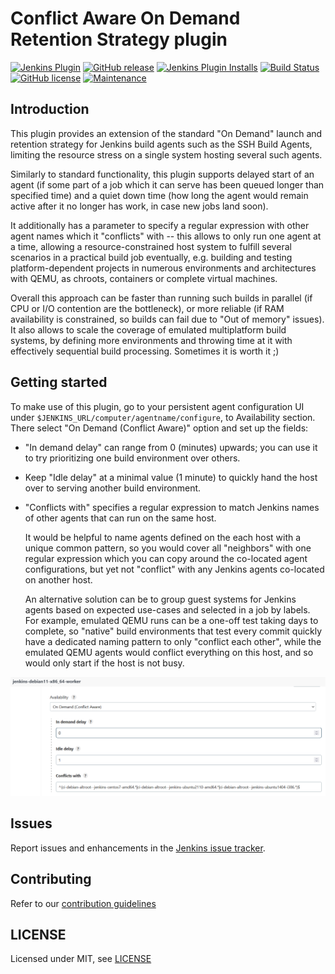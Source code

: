 # Conflict Aware On Demand Retention Strategy plugin

[![Jenkins Plugin](https://img.shields.io/jenkins/plugin/v/conflict-aware-ondemand-strategy.svg)](https://plugins.jenkins.io/conflict-aware-ondemand-strategy)
[![GitHub release](https://img.shields.io/github/release/jenkinsci/conflict-aware-ondemand-strategy-plugin.svg?label=release)](https://github.com/jenkinsci/conflict-aware-ondemand-strategy-plugin/releases/latest)
[![Jenkins Plugin Installs](https://img.shields.io/jenkins/plugin/i/conflict-aware-ondemand-strategy.svg?color=blue)](https://plugins.jenkins.io/conflict-aware-ondemand-strategy)
[![Build Status](https://ci.jenkins.io/job/Plugins/job/conflict-aware-ondemand-strategy-plugin/job/main/badge/icon)](https://ci.jenkins.io/job/Plugins/job/conflict-aware-ondemand-strategy-plugin/job/main/)
[![GitHub license](https://img.shields.io/github/license/jenkinsci/conflict-aware-ondemand-strategy-plugin.svg)](https://github.com/jenkinsci/conflict-aware-ondemand-strategy-plugin/blob/main/LICENSE.txt)
[![Maintenance](https://img.shields.io/maintenance/yes/2023.svg)](https://github.com/jenkinsci/conflict-aware-ondemand-strategy-plugin)

## Introduction

This plugin provides an extension of the standard "On Demand" launch and
retention strategy for Jenkins build agents such as the SSH Build Agents,
limiting the resource stress on a single system hosting several such agents.

Similarly to standard functionality, this plugin supports delayed start
of an agent (if some part of a job which it can serve has been queued
longer than specified time) and a quiet down time (how long the agent
would remain active after it no longer has work, in case new jobs land
soon).

It additionally has a parameter to specify a regular expression with
other agent names which it "conflicts" with -- this allows to only
run one agent at a time, allowing a resource-constrained host system
to fulfill several scenarios in a practical build job eventually,
e.g. building and testing platform-dependent projects in numerous
environments and architectures with QEMU, as chroots, containers or
complete virtual machines.

Overall this approach can be faster than running such builds in parallel
(if CPU or I/O contention are the bottleneck), or more reliable (if RAM
availability is constrained, so builds can fail due to "Out of memory"
issues). It also allows to scale the coverage of emulated multiplatform
build systems, by defining more environments and throwing time at it
with effectively sequential build processing. Sometimes it is worth it ;)

## Getting started

To make use of this plugin, go to your persistent agent configuration
UI under `$JENKINS_URL/computer/agentname/configure`, to Availability
section. There select "On Demand (Conflict Aware)" option and set up
the fields:

* "In demand delay" can range from 0 (minutes) upwards; you can use
  it to try prioritizing one build environment over others.

* Keep "Idle delay" at a minimal value (1 minute) to quickly hand the
  host over to serving another build environment.

* "Conflicts with" specifies a regular expression to match Jenkins names
  of other agents that can run on the same host.

    It would be helpful to name agents defined on the each host with
    a unique common pattern, so you would cover all "neighbors" with
    one regular expression which you can copy around the co-located
    agent configurations, but yet not "conflict" with any Jenkins
    agents co-located on another host.

    An alternative solution can be to group guest systems for Jenkins
    agents based on expected use-cases and selected in a job by labels.
    For example, emulated QEMU runs can be a one-off test taking days
    to complete, so "native" build environments that test every commit
    quickly have a dedicated naming pattern to only "conflict each other",
    while the emulated QEMU agents would conflict everything on this
    host, and so would only start if the host is not busy.

![Example configuration](conflict-aware-ondemand-example.png)

## Issues

Report issues and enhancements in the [Jenkins issue tracker](https://issues.jenkins-ci.org/).

## Contributing

Refer to our [contribution guidelines](https://github.com/jenkinsci/.github/blob/master/CONTRIBUTING.md)

## LICENSE

Licensed under MIT, see [LICENSE](LICENSE.md)

